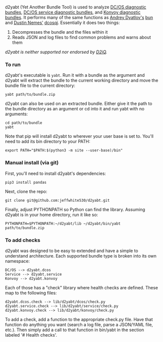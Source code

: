 d2yabt (Yet Another Bundle Tool) is used to analyze [DC/OS diagnostic bundles](https://support.d2iq.com/s/article/Create-a-DC-OS-Diagnostic-bundle), [DC/OS service diagnostic bundles](https://support.d2iq.com/s/article/create-service-diag-bundle), and [Konvoy diagnostic bundles](https://docs.d2iq.com/ksphere/konvoy/latest/troubleshooting/generate-diagnostic-bundle).  It performs many of the same functions as [Andrey Dyatlov's](https://github.com/adyatlov) [bun](https://github.com/adyatlov/bun/releases) and [Dustin Nemes'](https://github.com/some-things) [dcosqj](https://github.com/some-things/dcosjq).  Essentially it does two things:

1. Decompresses the bundle and the files within it
2. Reads JSON and log files to find common problems and warns about them

*d2yabt is neither supported nor endorsed by [D2iQ](https://d2iq.com).*

### To run
d2yabt's executable is `yabt`.  Run it with a bundle as the argument and d2yabt will extract the bundle to the current working directory and move the bundle file to the current directory:
```
yabt path/to/bundle.zip
```

d2yabt can also be used on an extracted bundle.  Either give it the path to the bundle directory as an argument or cd into it and run yabt with no arguments:
```
cd path/to/bundle
yabt
```

Note that pip will install d2yabt to wherever your user base is set to.  You'll need to add its bin directory to your PATH:
```
export PATH="$PATH:$(python3 -m site --user-base)/bin"
```

### Manual install (via git)
First, you'll need to install d2yabt's dependencies:
```
pip3 install pandas
```

Next, clone the repo:
```
git clone git@github.com:jeffwhite530/d2yabt.git
```

Finally, adjust PYTHONPATH so Python can find the library.  Assuming d2yabt is in your home directory, run it like so:
```
PYTHONPATH=$PYTHONPATH:~/d2yabt/lib ~/d2yabt/bin/yabt path/to/bundle.zip
```

### To add checks

d2yabt was designed to be easy to extended and have a simple to understand architecture.  Each supported bundle type is broken into its own namespace:
```
DC/OS --> d2yabt.dcos
Service --> d2yabt.service
Konvoy --> d2yabt.konvoy
```

Each of those has a "check" library where health checks are defined.  These map to the following files:
```
d2yabt.dcos.check --> lib/d2yabt/dcos/check.py
d2yabt.service.check --> lib/d2yabt/service/check.py
d2yabt.konvoy.check --> lib/d2yabt/konvoy/check.py
```

To add a check, add a function to the appropriate check.py file.  Have that function do anything you want (search a log file, parse a JSON/YAML file, etc.).  Then simply add a call to that function in bin/yabt in the section labeled '# Health checks'.

